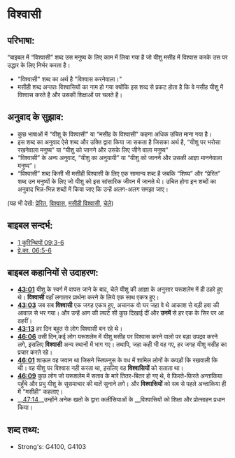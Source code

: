 # विश्वासी #

## परिभाषा: ##

“बाइबल में “विश्वासी” शब्द उस मनुष्य के लिए काम में लिया गया है जो यीशु मसीह में विश्वास करके उस पर उद्धार के लिए निर्भर करता है।

* "विश्वासी" शब्द का अर्थ है "विश्वास करनेवाला।"
* मसीही शब्द अन्ततः विश्वासियों का नाम हो गया क्योंकि इस शव्द से प्रकट होता है कि वे मसीह यीशु में विश्वास करते है और उसकी शिक्षाओं पर चलते है।

## अनुवाद के सुझाव: ##

* कुछ भाषाओं में “यीशु के विश्वासी” या “मसीह के विश्वासी” कहना अधिक उचित माना गया है।
* इस शब्द का अनुवाद ऐसे शब्द और उक्ति द्वारा किया जा सकता है जिसका अर्थ है, “यीशु पर भरोसा रखनेवाला मनुष्य” या “यीशु को जानने और उसके लिए जीने वाला मनुष्य”
* “विश्वासी” के अन्य अनुवाद, “यीशु का अनुयायी” या “यीशु को जानने और उसकी आज्ञा माननेवाला मनुष्य”।
* “विश्वासी” शब्द किसी भी मसीही विश्वासी के लिए एक सामान्य शब्द है जबकि “शिष्य” और “प्रेरित” शब्द उन मनुष्यों के लिए जो यीशु को इस सांसारिक जीवन में जानते थे। उचित होगा इन शब्दों का अनुवाद भिन्न-भिन्न शब्दों में किया जाए कि उन्हें अलग-अलग समझा जाए।

(यह भी देखें: [प्रेरित](../kt/apostle.md), [विश्वास](../kt/believe.md), [मसीही विश्वासी](../kt/christian.md), [चेले](../kt/disciple.md))

## बाइबल सन्दर्भ: ##

* [1 कुरिन्थियों 09:3-6](rc://en/tn/help/1co/09/03)
* [प्रे.का. 06:5-6](rc://en/tn/help/act/06/05)

## बाइबल कहानियों से उदाहरण: ##

* __[43:01](rc://en/tn/help/obs/43/01)__ यीशु के स्वर्ग में वापस जाने के बाद, चेले यीशु की आज्ञा के अनुसार यरूशलेम में ही ठहरे हुए थे। __विश्वासी__ वहाँ लगातार प्रार्थना करने के लिये एक साथ एकत्र हुए।
* __[43:03](rc://en/tn/help/obs/43/03)__ जब सब __विश्वासी__ एक जगह एकत्र हुए, अचानक वो घर जहा वे थे आकाश से बड़ी हवा की आवाज़ से भर गया। और उन्हें आग की लपटे सी कुछ दिखाई दीं और __उनमें__ से हर एक के सिर पर आ ठहरीं।
* __[43:13](rc://en/tn/help/obs/43/13)__ हर दिन बहुत से लोग विश्वासी बन रहे थे।
* __[46:06](rc://en/tn/help/obs/46/06)__ उसी दिन,कई लोग यरूशलेम में यीशु मसीह पर विश्वास करने वालो पर बड़ा उपद्रव करने लगे, इसलिए __विश्वासी__ अन्य स्थानों में भाग गए। तथापि, जहा कही भी वह गए, हर जगह यीशु मसीह का प्रचार करते रहे।
* __[46:01](rc://en/tn/help/obs/46/01)__ शाऊल वह जवान था जिसने स्तिफनुस के वध में शामिल लोगों के कपड़ों कि रखवाली कि थी। वह यीशु पर विश्वास नही करता था, इसलिए वह __विश्वासियों__ को सताता था।
* __[46:09](rc://en/tn/help/obs/46/09)__ कुछ लोग जो यरूशलेम में सताव के मारे तितर-बितर हो गए थे, वे फिरते-फिरते अन्ताकिया पहुँचे और प्रभु यीशु के सुसमाचार की बातें सुनाने लगे। और __विश्वासियों__ को सब से पहले अन्ताकिया ही में "मसीही" कहलाए।
* __[47:14](rc://en/tn/help/obs/47/14)__उन्होंने अनेक खतो के द्वारा कलीसियाओं के __विश्वासियों को शिक्षा और प्रोत्साहन प्रधान किया।

## शब्द तथ्य: ##

* Strong's: G4100, G4103
